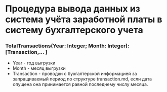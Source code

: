 Процедура вывода данных из система учёта заработной платы в систему бухгалтерского учета
========================================================================================

### TotalTransactions(Year: Integer; Month: Integer): [Transaction,... ]

* Year - год выгрузки
* Month - месяц выгрузки
* Transaction - проводки с бухгалтерской информацией за запращиваемый период по структуре transaction.md, если дата опущена она принимается равной последнему числу месяца.
